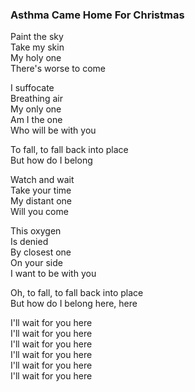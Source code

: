 ### Asthma Came Home For Christmas

Paint the sky  
Take my skin  
My holy one  
There's worse to come

I suffocate  
Breathing air  
My only one  
Am I the one  
Who will be with you

To fall, to fall back into place  
But how do I belong

Watch and wait  
Take your time  
My distant one  
Will you come

This oxygen  
Is denied  
By closest one  
On your side  
I want to be with you

Oh, to fall, to fall back into place  
But how do I belong here, here

I'll wait for you here  
I'll wait for you here  
I'll wait for you here  
I'll wait for you here  
I'll wait for you here  
I'll wait for you here